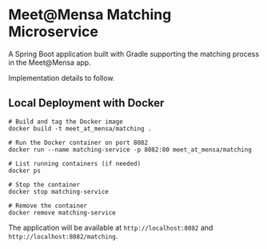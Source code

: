 # Meet@Mensa Matching Microservice

A Spring Boot application built with Gradle supporting the matching process in the Meet@Mensa app.

Implementation details to follow.

## Local Deployment with Docker
```
# Build and tag the Docker image
docker build -t meet_at_mensa/matching .   

# Run the Docker container on port 8082
docker run --name matching-service -p 8082:80 meet_at_mensa/matching   

# List running containers (if needed) 
docker ps                             

# Stop the container     
docker stop matching-service

# Remove the container     
docker remove matching-service
```

The application will be available at `http://localhost:8082` and `http://localhost:8082/matching`.